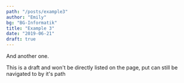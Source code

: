 ```yaml
---
path: "/posts/example3"
author: "Emily"
bg: "BG-Informatik"
title: "Example 3"
date: "2019-06-21"
draft: true
---
```


And another one.

This is a draft and won't be directly listed on the page, put can still be
navigated to by it's path
